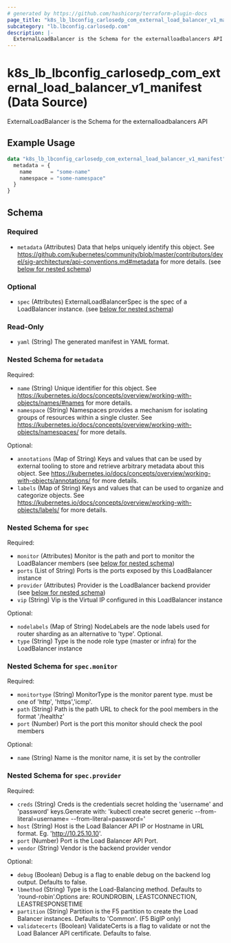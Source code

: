 ```yaml
---
# generated by https://github.com/hashicorp/terraform-plugin-docs
page_title: "k8s_lb_lbconfig_carlosedp_com_external_load_balancer_v1_manifest Data Source - terraform-provider-k8s"
subcategory: "lb.lbconfig.carlosedp.com"
description: |-
  ExternalLoadBalancer is the Schema for the externalloadbalancers API
---
```


# k8s_lb_lbconfig_carlosedp_com_external_load_balancer_v1_manifest (Data Source)

ExternalLoadBalancer is the Schema for the externalloadbalancers API

## Example Usage

```terraform
data "k8s_lb_lbconfig_carlosedp_com_external_load_balancer_v1_manifest" "example" {
  metadata = {
    name      = "some-name"
    namespace = "some-namespace"
  }
}
```

<!-- schema generated by tfplugindocs -->
## Schema

### Required

- `metadata` (Attributes) Data that helps uniquely identify this object. See https://github.com/kubernetes/community/blob/master/contributors/devel/sig-architecture/api-conventions.md#metadata for more details. (see [below for nested schema](#nestedatt--metadata))

### Optional

- `spec` (Attributes) ExternalLoadBalancerSpec is the spec of a LoadBalancer instance. (see [below for nested schema](#nestedatt--spec))

### Read-Only

- `yaml` (String) The generated manifest in YAML format.

<a id="nestedatt--metadata"></a>
### Nested Schema for `metadata`

Required:

- `name` (String) Unique identifier for this object. See https://kubernetes.io/docs/concepts/overview/working-with-objects/names/#names for more details.
- `namespace` (String) Namespaces provides a mechanism for isolating groups of resources within a single cluster. See https://kubernetes.io/docs/concepts/overview/working-with-objects/namespaces/ for more details.

Optional:

- `annotations` (Map of String) Keys and values that can be used by external tooling to store and retrieve arbitrary metadata about this object. See https://kubernetes.io/docs/concepts/overview/working-with-objects/annotations/ for more details.
- `labels` (Map of String) Keys and values that can be used to organize and categorize objects. See https://kubernetes.io/docs/concepts/overview/working-with-objects/labels/ for more details.


<a id="nestedatt--spec"></a>
### Nested Schema for `spec`

Required:

- `monitor` (Attributes) Monitor is the path and port to monitor the LoadBalancer members (see [below for nested schema](#nestedatt--spec--monitor))
- `ports` (List of String) Ports is the ports exposed by this LoadBalancer instance
- `provider` (Attributes) Provider is the LoadBalancer backend provider (see [below for nested schema](#nestedatt--spec--provider))
- `vip` (String) Vip is the Virtual IP configured in  this LoadBalancer instance

Optional:

- `nodelabels` (Map of String) NodeLabels are the node labels used for router sharding as an alternative to 'type'. Optional.
- `type` (String) Type is the node role type (master or infra) for the LoadBalancer instance

<a id="nestedatt--spec--monitor"></a>
### Nested Schema for `spec.monitor`

Required:

- `monitortype` (String) MonitorType is the monitor parent type. <monitorType> must be one of 'http', 'https','icmp'.
- `path` (String) Path is the path URL to check for the pool members in the format '/healthz'
- `port` (Number) Port is the port this monitor should check the pool members

Optional:

- `name` (String) Name is the monitor name, it is set by the controller


<a id="nestedatt--spec--provider"></a>
### Nested Schema for `spec.provider`

Required:

- `creds` (String) Creds is the credentials secret holding the 'username' and 'password' keys.Generate with: 'kubectl create secret generic <secret-name> --from-literal=username=<username> --from-literal=password=<password>'
- `host` (String) Host is the Load Balancer API IP or Hostname in URL format. Eg. 'http://10.25.10.10'.
- `port` (Number) Port is the Load Balancer API Port.
- `vendor` (String) Vendor is the backend provider vendor

Optional:

- `debug` (Boolean) Debug is a flag to enable debug on the backend log output. Defaults to false.
- `lbmethod` (String) Type is the Load-Balancing method. Defaults to 'round-robin'.Options are: ROUNDROBIN, LEASTCONNECTION, LEASTRESPONSETIME
- `partition` (String) Partition is the F5 partition to create the Load Balancer instances. Defaults to 'Common'. (F5 BigIP only)
- `validatecerts` (Boolean) ValidateCerts is a flag to validate or not the Load Balancer API certificate. Defaults to false.
